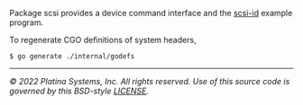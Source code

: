 Package scsi provides a device command interface and the [scsi-id] example
program.

To regenerate CGO definitions of system headers,

```console
$ go generate ./internal/godefs
```

---

*&copy; 2022 Platina Systems, Inc. All rights reserved.
Use of this source code is governed by this BSD-style [LICENSE].*

[LICENSE]: ../LICENSE
[scsi-id]: ../cmd/scsi-id/main.go
